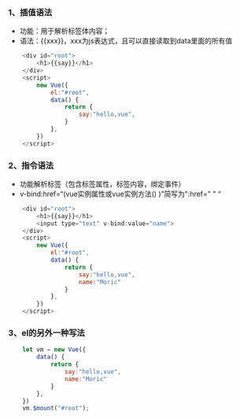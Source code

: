 ### 1、插值语法
+ 功能：用于解析标签体内容；
+ 语法：{{xxx}}，xxx为js表达式，且可以直接读取到data里面的所有值
```js
    <div id="root">
        <h1>{{say}}</h1>
    </div>
    <script>
        new Vue({
            el:"#root",
            data() {
                return {
                    say:"hello,vue",
                }
            },
        })
    </script>
```
### 2、指令语法
+ 功能解析标签（包含标签属性，标签内容，绑定事件）
+ v-bind:href=“(vue实例属性或vue实例方法() )”简写为":href=" " “
```js
    <div id="root">
        <h1>{{say}}</h1>
        <input type="text" v-bind:value="name">
    </div>
    <script>
        new Vue({
            el:"#root",
            data() {
                return {
                    say:"hello,vue",
                    name:"Moric"
                }
            },
        })
    </script>
```
### 3、el的另外一种写法
```js
	let vm = new Vue({
		data() {
			return {
				say:"hello,vue",
				name:"Moric"
			}
		},
	})
	vm.$mount("#root");
```
